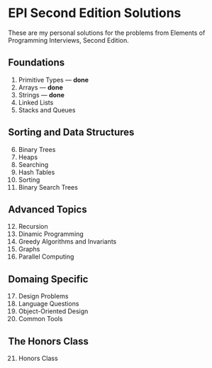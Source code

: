 # EPI Second Edition Solutions

These are my personal solutions for the problems from Elements of Programming
Interviews, Second Edition.

## Foundations

1. Primitive Types — **done**
2. Arrays — **done**
3. Strings — **done**
4. Linked Lists
5. Stacks and Queues

## Sorting and Data Structures

6. Binary Trees
7. Heaps
8. Searching
9. Hash Tables
10. Sorting
11. Binary Search Trees

## Advanced Topics

12. Recursion
13. Dinamic Programming
14. Greedy Algorithms and Invariants
15. Graphs
16. Parallel Computing

## Domaing Specific

17. Design Problems
18. Language Questions
19. Object-Oriented Design
20. Common Tools

## The Honors Class

21. Honors Class
